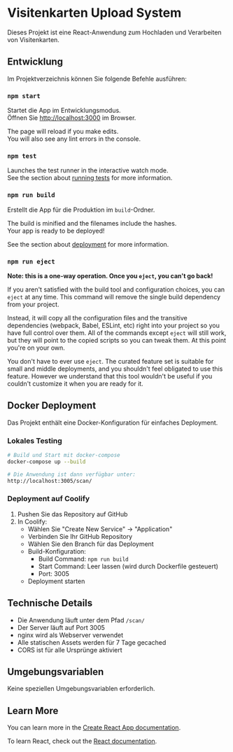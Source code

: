 # Visitenkarten Upload System

Dieses Projekt ist eine React-Anwendung zum Hochladen und Verarbeiten von Visitenkarten.

## Entwicklung

Im Projektverzeichnis können Sie folgende Befehle ausführen:

### `npm start`

Startet die App im Entwicklungsmodus.\
Öffnen Sie [http://localhost:3000](http://localhost:3000) im Browser.

The page will reload if you make edits.\
You will also see any lint errors in the console.

### `npm test`

Launches the test runner in the interactive watch mode.\
See the section about [running tests](https://facebook.github.io/create-react-app/docs/running-tests) for more information.

### `npm run build`

Erstellt die App für die Produktion im `build`-Ordner.

The build is minified and the filenames include the hashes.\
Your app is ready to be deployed!

See the section about [deployment](https://facebook.github.io/create-react-app/docs/deployment) for more information.

### `npm run eject`

**Note: this is a one-way operation. Once you `eject`, you can't go back!**

If you aren't satisfied with the build tool and configuration choices, you can `eject` at any time. This command will remove the single build dependency from your project.

Instead, it will copy all the configuration files and the transitive dependencies (webpack, Babel, ESLint, etc) right into your project so you have full control over them. All of the commands except `eject` will still work, but they will point to the copied scripts so you can tweak them. At this point you're on your own.

You don't have to ever use `eject`. The curated feature set is suitable for small and middle deployments, and you shouldn't feel obligated to use this feature. However we understand that this tool wouldn't be useful if you couldn't customize it when you are ready for it.

## Docker Deployment

Das Projekt enthält eine Docker-Konfiguration für einfaches Deployment.

### Lokales Testing

```bash
# Build und Start mit docker-compose
docker-compose up --build

# Die Anwendung ist dann verfügbar unter:
http://localhost:3005/scan/
```

### Deployment auf Coolify

1. Pushen Sie das Repository auf GitHub
2. In Coolify:
   - Wählen Sie "Create New Service" -> "Application"
   - Verbinden Sie Ihr GitHub Repository
   - Wählen Sie den Branch für das Deployment
   - Build-Konfiguration:
     - Build Command: `npm run build`
     - Start Command: Leer lassen (wird durch Dockerfile gesteuert)
     - Port: 3005
   - Deployment starten

## Technische Details

- Die Anwendung läuft unter dem Pfad `/scan/`
- Der Server läuft auf Port 3005
- nginx wird als Webserver verwendet
- Alle statischen Assets werden für 7 Tage gecached
- CORS ist für alle Ursprünge aktiviert

## Umgebungsvariablen

Keine speziellen Umgebungsvariablen erforderlich.

## Learn More

You can learn more in the [Create React App documentation](https://facebook.github.io/create-react-app/docs/getting-started).

To learn React, check out the [React documentation](https://reactjs.org/).
